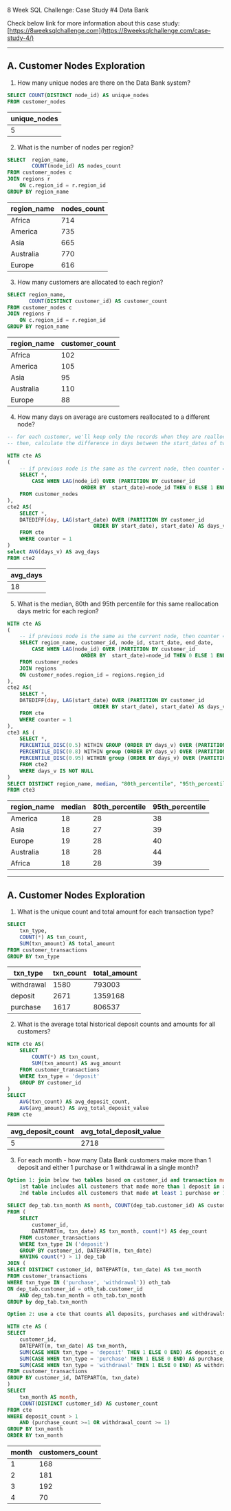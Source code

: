 8 Week SQL Challenge: Case Study #4 Data Bank

Check below link for more information about this case study:
[https://8weeksqlchallenge.com](https://8weeksqlchallenge.com/case-study-4/)


-------------------------------------------
A. Customer Nodes Exploration
-------------------------------------------

1. How many unique nodes are there on the Data Bank system?

```sql
SELECT COUNT(DISTINCT node_id) AS unique_nodes
FROM customer_nodes
```

|unique_nodes|
|-----------|
|5|

2. What is the number of nodes per region?

```sql
SELECT  region_name,
        COUNT(node_id) AS nodes_count
FROM customer_nodes c
JOIN regions r
    ON c.region_id = r.region_id
GROUP BY region_name
```

|region_name|nodes_count|
|---------|----------|
|Africa	|714|
|America	|735|
|Asia	|665|
|Australia	|770|
|Europe	|616|


3. How many customers are allocated to each region?

```sql
SELECT region_name,
       COUNT(DISTINCT customer_id) AS customer_count
FROM customer_nodes c
JOIN regions r
    ON c.region_id = r.region_id
GROUP BY region_name
```

|region_name|customer_count|
|---------|----------|
|Africa	|102|
|America	|105|
|Asia	|95|
|Australia	|110|
|Europe	|88|

4. How many days on average are customers reallocated to a different node?

```sql
-- for each customer, we'll keep only the records when they are reallocated to a different node
-- then, calculate the difference in days between the start_dates of two consecutive allocations

WITH cte AS
(
    -- if previous node is the same as the current node, then counter = 0 and the record will be further ignored
    SELECT *,
        CASE WHEN LAG(node_id) OVER (PARTITION BY customer_id
                        ORDER BY  start_date)=node_id THEN 0 ELSE 1 END AS counter
    FROM customer_nodes
),
cte2 AS(
    SELECT *,
    DATEDIFF(day, LAG(start_date) OVER (PARTITION BY customer_id
                            ORDER BY start_date), start_date) AS days_v
    FROM cte 
    WHERE counter = 1
)
select AVG(days_v) AS avg_days
FROM cte2
```

|avg_days|
|--------|
|18|

5. What is the median, 80th and 95th percentile for this same reallocation days metric for each region? 

```sql
WITH cte AS
(
    -- if previous node is the same as the current node, then counter = 0 and the record will be further ignored
    SELECT region_name, customer_id, node_id, start_date, end_date,
        CASE WHEN LAG(node_id) OVER (PARTITION BY customer_id
                        ORDER BY  start_date)=node_id THEN 0 ELSE 1 END AS counter
    FROM customer_nodes
    JOIN regions
    ON customer_nodes.region_id = regions.region_id
),
cte2 AS(
    SELECT *,
    DATEDIFF(day, LAG(start_date) OVER (PARTITION BY customer_id
                            ORDER BY start_date), start_date) AS days_v
    FROM cte 
    WHERE counter = 1
),
cte3 AS (
    SELECT *,
    PERCENTILE_DISC(0.5) WITHIN GROUP (ORDER BY days_v) OVER (PARTITION BY region_name) AS median,
    PERCENTILE_DISC(0.8) WITHIN group (ORDER BY days_v) OVER (PARTITION BY region_name) AS "80th_percentile",
    PERCENTILE_DISC(0.95) WITHIN group (ORDER BY days_v) OVER (PARTITION BY region_name) AS "95th_percentile"
    FROM cte2
    WHERE days_v IS NOT NULL
)
SELECT DISTINCT region_name, median, "80th_percentile", "95th_percentile"
FROM cte3
```

|region_name|median|80th_percentile|95th_percentile|
|--------|--------|--------|--------|
|America|	18|	28|	38|
|Asia|	        18|	27|	39|
|Europe|	19|	28|	40|
|Australia|	18|	28|	44|
|Africa|        18|	28|	39|


-------------------------------------------
A. Customer Nodes Exploration
-------------------------------------------

 1. What is the unique count and total amount for each transaction type?

```sql
SELECT  
    txn_type, 
    COUNT(*) AS txn_count,
    SUM(txn_amount) AS total_amount
FROM customer_transactions
GROUP BY txn_type
```

|txn_type|txn_count|total_amount|
|--------|--------|--------|
|withdrawal|	1580|	793003|
|deposit|	2671|	1359168|
|purchase|	1617|	806537|

2. What is the average total historical deposit counts and amounts for all customers?

```sql
WITH cte AS(
    SELECT 
        COUNT(*) AS txn_count, 
        SUM(txn_amount) AS avg_amount
    FROM customer_transactions
    WHERE txn_type = 'deposit'
    GROUP BY customer_id
)
SELECT 
    AVG(txn_count) AS avg_deposit_count,
    AVG(avg_amount) AS avg_total_deposit_value
FROM cte
```

|avg_deposit_count|avg_total_deposit_value|
|-------------|-----------------|
|5|	2718|


3. For each month - how many Data Bank customers make more than 1 deposit and either 1 purchase or 1 withdrawal in a single month?

```sql
Option 1: join below two tables based on customer_id and transaction month
    1st table includes all customers that made more than 1 deposit in a month
    2nd table includes all customers that made at least 1 purchase or 1 withdrawal in a month
    
SELECT dep_tab.txn_month AS month, COUNT(dep_tab.customer_id) AS customers_count
FROM (
    SELECT 
        customer_id, 
        DATEPART(m, txn_date) AS txn_month, count(*) AS dep_count
    FROM customer_transactions
    WHERE txn_type IN ('deposit')
    GROUP BY customer_id, DATEPART(m, txn_date) 
    HAVING count(*) > 1) dep_tab
JOIN (
SELECT DISTINCT customer_id, DATEPART(m, txn_date) AS txn_month
FROM customer_transactions
WHERE txn_type IN ('purchase', 'withdrawal')) oth_tab
ON dep_tab.customer_id = oth_tab.customer_id
    AND dep_tab.txn_month = oth_tab.txn_month
GROUP by dep_tab.txn_month  
```

```sql
Option 2: use a cte that counts all deposits, purchases and withdrawals made by a customer during a month

WITH cte AS (
SELECT 
    customer_id, 
    DATEPART(m, txn_date) AS txn_month,
    SUM(CASE WHEN txn_type = 'deposit' THEN 1 ELSE 0 END) AS deposit_count,
    SUM(CASE WHEN txn_type = 'purchase' THEN 1 ELSE 0 END) AS purchase_count,
    SUM(CASE WHEN txn_type = 'withdrawal' THEN 1 ELSE 0 END) AS withdrawal_count
FROM customer_transactions
GROUP BY customer_id, DATEPART(m, txn_date)
)
SELECT
    txn_month AS month,
    COUNT(DISTINCT customer_id) AS customer_count
FROM cte
WHERE deposit_count > 1
    AND (purchase_count >=1 OR withdrawal_count >= 1)
GROUP BY txn_month
ORDER BY txn_month
```

|month|	customers_count|
|-----|--------------|
|1	|168|
|2	|181|
|3	|192|
|4	|70|
